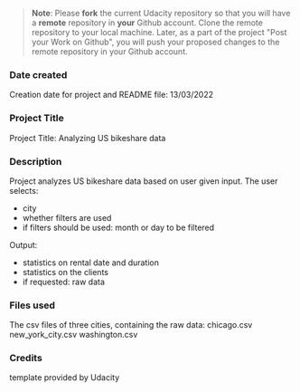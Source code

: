 >**Note**: Please **fork** the current Udacity repository so that you will have a **remote** repository in **your** Github account. Clone the remote repository to your local machine. Later, as a part of the project "Post your Work on Github", you will push your proposed changes to the remote repository in your Github account.

### Date created
Creation date for project and README file:
13/03/2022

### Project Title
Project Title: Analyzing US bikeshare data

### Description
Project analyzes US bikeshare data based on user given input. The user selects:
- city
- whether filters are used
- if filters should be used: month or day to be filtered

Output:
- statistics on rental date and duration
- statistics on the clients
- if requested: raw data

### Files used
The csv files of three cities, containing the raw data:
chicago.csv
new_york_city.csv
washington.csv

### Credits
template provided by Udacity
